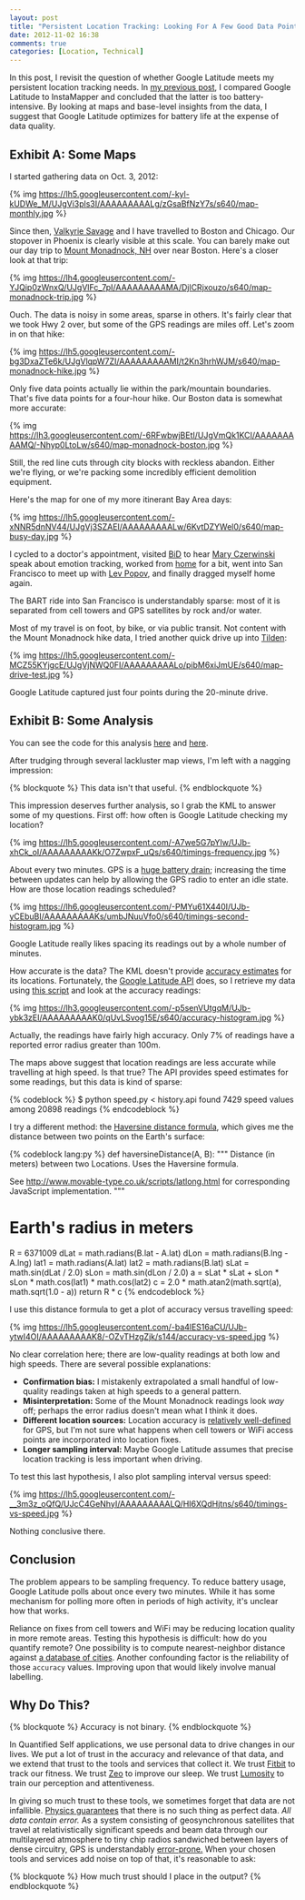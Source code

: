 ```yaml
---
layout: post
title: "Persistent Location Tracking: Looking For A Few Good Data Points"
date: 2012-11-02 16:38
comments: true
categories: [Location, Technical]
---
```


In this post, I revisit the question of whether Google Latitude meets my
persistent location tracking needs. In [my previous post](/blog/2012/10/29/persistent-location-tracking-picking-the-right-tool/), I compared
Google Latitude to InstaMapper and concluded that the latter is too
battery-intensive. By looking at maps and base-level insights from the data,
I suggest that Google Latitude optimizes for battery life at the expense of
data quality.

<!-- more -->

## Exhibit A: Some Maps

I started gathering data on Oct. 3, 2012:

{% img https://lh5.googleusercontent.com/-kyl-kUDWe_M/UJgVi3pls3I/AAAAAAAAALg/zGsaBfNzY7s/s640/map-monthly.jpg %}

Since then, [Valkyrie Savage](http://www.eecs.berkeley.edu/~valkyrie/) and I have travelled to Boston and Chicago.
Our stopover in Phoenix is clearly visible at this scale. You can barely make
out our day trip to [Mount Monadnock, NH](http://goo.gl/maps/rLfNu) over near Boston. Here's a
closer look at that trip:

{% img https://lh4.googleusercontent.com/-YJQip0zWnxQ/UJgVlFc_7pI/AAAAAAAAAMA/DjlCRjxouzo/s640/map-monadnock-trip.jpg %}

Ouch. The data is noisy in some areas, sparse in others. It's fairly clear that
we took Hwy 2 over, but some of the GPS readings are miles off. Let's zoom in
on that hike:

{% img https://lh5.googleusercontent.com/-bg3DxaZTe6k/UJgVlqpW7ZI/AAAAAAAAAMI/t2Kn3hrhWJM/s640/map-monadnock-hike.jpg %}

Only five data points actually lie within the park/mountain boundaries. That's
five data points for a four-hour hike. Our Boston data is somewhat more
accurate:

{% img https://lh3.googleusercontent.com/-6RFwbwjBEtI/UJgVmQk1KCI/AAAAAAAAAMQ/-Nhyp0LtoLw/s640/map-monadnock-boston.jpg %}

Still, the red line cuts through city blocks with reckless abandon. Either 
we're flying, or we're packing some incredibly efficient demolition equipment.

Here's the map for one of my more itinerant Bay Area days:

{% img https://lh5.googleusercontent.com/-xNNR5dnNV44/UJgVj3SZAEI/AAAAAAAAALw/6KvtDZYWel0/s640/map-busy-day.jpg %}

I cycled to a doctor's appointment, visited
[BiD](http://bid.berkeley.edu/) to hear [Mary Czerwinski](http://research.microsoft.com/en-us/people/marycz/) speak about emotion tracking, worked
from [home](http://goo.gl/maps/z7EuA) for a bit, went into San Francisco to meet up with
[Lev Popov](http://www.linkedin.com/in/levpopov), and finally dragged myself home again.

The BART ride into San Francisco is understandably sparse: most of it is
separated from cell towers and GPS satellites by rock and/or water.

Most of my travel is on foot, by bike, or via public transit. Not content
with the Mount Monadnock hike data, I tried another quick drive up into
[Tilden](http://goo.gl/maps/zk3AD):

{% img https://lh5.googleusercontent.com/-MCZ55KYjgcE/UJgVjNWQ0FI/AAAAAAAAALo/pibM6xiJmUE/s640/map-drive-test.jpg %}

Google Latitude captured just four points during the 20-minute drive.

## Exhibit B: Some Analysis

You can see the code for this analysis
[here](https://github.com/candu/quantified-savagery-files/tree/master/Location/kml)
and [here](https://github.com/candu/quantified-savagery-files/tree/master/Location/api).

After trudging through several lackluster map views, I'm left with a
nagging impression:

{% blockquote %}
This data isn't that useful.
{% endblockquote %}

This impression deserves further analysis, so I grab the KML to answer some
of my questions. First off: how often is Google Latitude checking my location?

{% img https://lh5.googleusercontent.com/-A7we5G7pYIw/UJb-xhCk_oI/AAAAAAAAAKk/O7ZwpxF_uQs/s640/timings-frequency.jpg %}

About every two minutes. GPS is a [huge battery drain](/blog/2012/10/29/persistent-location-tracking-picking-the-right-tool/);
increasing the time between updates can help by allowing the GPS radio to
enter an idle state. How are those location readings scheduled?

{% img https://lh6.googleusercontent.com/-PMYu61X440I/UJb-yCEbuBI/AAAAAAAAAKs/umbJNuuVfo0/s640/timings-second-histogram.jpg %}

Google Latitude really likes spacing its readings out by a whole number of
minutes.

How accurate is the data? The KML doesn't provide [accuracy estimates](http://en.wikipedia.org/wiki/Dilution_of_precision_(GPS))
for its locations. Fortunately, the [Google Latitude API](https://developers.google.com/latitude/) does, so
I retrieve my data using [this script](https://github.com/candu/quantified-savagery-files/blob/master/Location/api/scrape.py) and look at the accuracy readings:

{% img https://lh3.googleusercontent.com/-p5senVUtgqM/UJb-ybk3zEI/AAAAAAAAAK0/qUvLSvog15E/s640/accuracy-histogram.jpg %}

Actually, the readings have fairly high accuracy. Only 7% of readings have a
reported error radius greater than 100m.

The maps above suggest that location readings are less accurate while
travelling at high speed. Is that true? The API provides speed estimates
for some readings, but this data is kind of sparse:

{% codeblock %}
$ python speed.py < history.api 
found 7429 speed values among 20898 readings
{% endcodeblock %}

I try a different method: the [Haversine distance formula](http://mathforum.org/library/drmath/view/51879.html), which
gives me the distance between two points on the Earth's surface:

{% codeblock lang:py %}
def haversineDistance(A, B):
  """
  Distance (in meters) between two Locations. Uses the Haversine formula.

  See http://www.movable-type.co.uk/scripts/latlong.html for corresponding
  JavaScript implementation.
  """
  # Earth's radius in meters
  R = 6371009 
  dLat = math.radians(B.lat - A.lat)
  dLon = math.radians(B.lng - A.lng)
  lat1 = math.radians(A.lat)
  lat2 = math.radians(B.lat)
  sLat = math.sin(dLat / 2.0)
  sLon = math.sin(dLon / 2.0)
  a = sLat * sLat + sLon * sLon * math.cos(lat1) * math.cos(lat2)
  c = 2.0 * math.atan2(math.sqrt(a), math.sqrt(1.0 - a))
  return R * c
{% endcodeblock %}

I use this distance formula to get a plot of accuracy versus travelling speed:

{% img https://lh5.googleusercontent.com/-ba4lES16aCU/UJb-ytwI4OI/AAAAAAAAAK8/-OZvTHzgZjk/s144/accuracy-vs-speed.jpg %}

No clear correlation here; there are low-quality readings at both low and high
speeds. There are several possible explanations:

- **Confirmation bias:** I mistakenly extrapolated a small handful of
  low-quality readings taken at high speeds to a general pattern.
- **Misinterpretation:** Some of the Mount Monadnock readings look *way* off;
  perhaps the error radius doesn't mean what I think it does.
- **Different location sources:** Location accuracy is
  [relatively well-defined](http://en.wikipedia.org/wiki/Dilution_of_precision_(GPS)) for GPS, but I'm not sure what happens when
  cell towers or WiFi access points are incorporated into location fixes.
- **Longer sampling interval:** Maybe Google Latitude assumes that precise
  location tracking is less important when driving.

To test this last hypothesis, I also plot sampling interval versus speed:

{% img https://lh5.googleusercontent.com/-__3m3z_oQfQ/UJcC4GeNhyI/AAAAAAAAALQ/HI6XQdHjtns/s640/timings-vs-speed.jpg %}

Nothing conclusive there.

## Conclusion

The problem appears to be sampling frequency. To reduce battery usage, Google
Latitude polls about once every two minutes. While it has some mechanism for
polling more often in periods of high activity, it's unclear how that works.

Reliance on fixes from cell towers and WiFi may be reducing location quality
in more remote areas. Testing this hypothesis is difficult: how do you
quantify remote? One possibility is to compute nearest-neighbor distance
against [a database of cities](http://www.maxmind.com/en/worldcities). Another confounding factor is the
reliability of those `accuracy` values. Improving upon that would likely
involve manual labelling.

## Why Do This?

{% blockquote %}
Accuracy is not binary.
{% endblockquote %}

In Quantified Self applications, we use personal data to drive changes in our
lives. We put a lot of trust in the accuracy and relevance of that data, and
we extend that trust to the tools and services that collect it.
We trust [Fitbit](http://www.fitbit.com/) to track our fitness.
We trust [Zeo](http://www.myzeo.com/sleep/) to improve our sleep.
We trust [Lumosity](http://www.lumosity.com/) to train our perception and attentiveness.

In giving so much trust to these tools, we sometimes forget that data are not
infallible.
[Physics guarantees](http://www.pbs.org/wgbh/aso/databank/entries/dp27un.html) that there is no such thing as perfect data. *All
data contain error.* As a system consisting of geosynchronous satellites that
travel at relativistically significant speeds and beam data
through our multilayered atmosphere to tiny chip radios sandwiched between
layers of dense circuitry, GPS is understandably [error-prone.](http://www.kowoma.de/en/gps/errors.htm)
When your chosen tools and services add noise on top of that, it's reasonable
to ask:

{% blockquote %}
How much trust should I place in the output?
{% endblockquote %}
